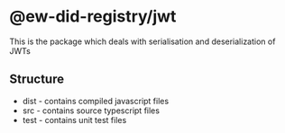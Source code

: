 # @ew-did-registry/jwt

This is the package which deals with serialisation and deserialization of JWTs

## Structure
- dist - contains compiled javascript files
- src - contains source typescript files
- test - contains unit test files